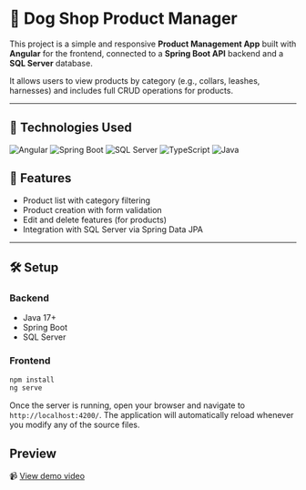 # 🐶 Dog Shop Product Manager

This project is a simple and responsive **Product Management App** built with **Angular** for the frontend, connected to a **Spring Boot API** backend and a **SQL Server** database.

It allows users to view products by category (e.g., collars, leashes, harnesses) and includes full CRUD operations for products.

---

## 🚀 Technologies Used

![Angular](https://img.shields.io/badge/Angular-DD0031?logo=angular&logoColor=white&style=for-the-badge)
![Spring Boot](https://img.shields.io/badge/Spring_Boot-6DB33F?logo=springboot&logoColor=white&style=for-the-badge)
![SQL Server](https://img.shields.io/badge/SQL_Server-CC2927?logo=microsoftsqlserver&logoColor=white&style=for-the-badge)
![TypeScript](https://img.shields.io/badge/TypeScript-3178C6?logo=typescript&logoColor=white&style=for-the-badge)
![Java](https://img.shields.io/badge/Java-007396?logo=java&logoColor=white&style=for-the-badge)

## 📁 Features

- Product list with category filtering
- Product creation with form validation
- Edit and delete features (for products)
- Integration with SQL Server via Spring Data JPA

---

## 🛠️ Setup

### Backend
- Java 17+
- Spring Boot
- SQL Server

### Frontend
```bash
npm install
ng serve
```

Once the server is running, open your browser and navigate to `http://localhost:4200/`. The application will automatically reload whenever you modify any of the source files.

## Preview

📹 [View demo video](https://raw.githubusercontent.com/thaisfreires/project_angular/main/dog_shop/src/assets/preview_dogshop.mp4)
